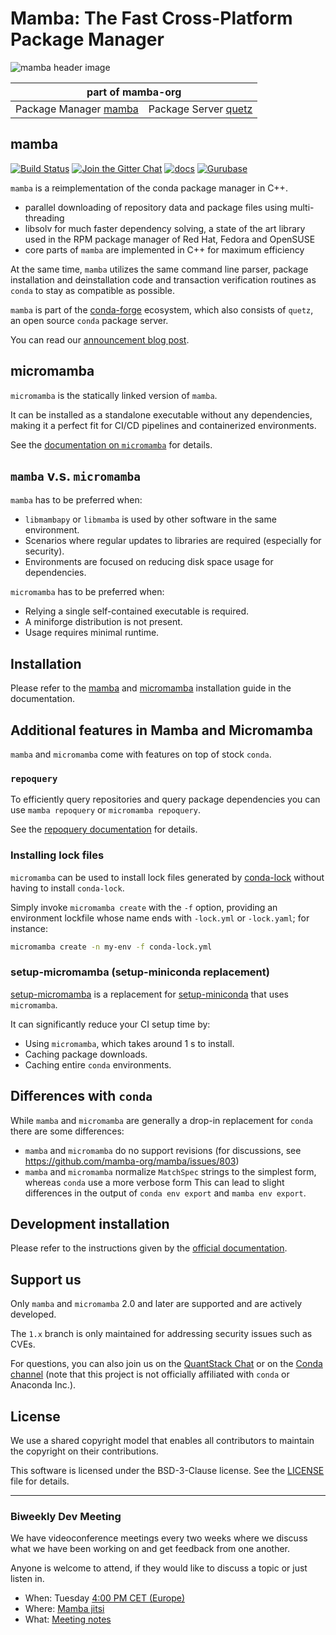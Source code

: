 # Mamba: The Fast Cross-Platform Package Manager

![mamba header image](docs/assets/mamba_header.png)

<!-- markdownlint-disable-file MD033 -->

<table>
<thead align="center" cellspacing="10">
  <tr>
    <th colspan="3" align="center" border="">part of mamba-org</th>
  </tr>
</thead>
<tbody>
  <tr background="#FFF">
    <td align="center">Package Manager <a href="https://github.com/mamba-org/mamba">mamba</a></td>
    <td align="center">Package Server <a href="https://github.com/mamba-org/quetz">quetz</a></td>
  </tr>
</tbody>
</table>

## mamba

[![Build Status](https://github.com/mamba-org/mamba/actions/workflows/tests.yml/badge.svg)](https://github.com/mamba-org/mamba/actions/workflows/tests.yml?query=branch%3Amain)
[![Join the Gitter Chat](https://badges.gitter.im/Join%20Chat.svg)](https://gitter.im/mamba-org/Lobby?utm_source=badge&utm_medium=badge&utm_campaign=pr-badge&utm_content=badge)
[![docs](https://readthedocs.org/projects/mamba/badge/?version=latest&style=flat)](https://mamba.readthedocs.io/en/latest)
[![Gurubase](https://img.shields.io/badge/Gurubase-Ask%20mamba%20Guru-006BFF)](https://gurubase.io/g/mamba)

`mamba` is a reimplementation of the conda package manager in C++.

- parallel downloading of repository data and package files using multi-threading
- libsolv for much faster dependency solving, a state of the art library used in the RPM package manager of Red Hat, Fedora and OpenSUSE
- core parts of `mamba` are implemented in C++ for maximum efficiency

At the same time, `mamba` utilizes the same command line parser, package installation and deinstallation code and transaction verification routines as `conda` to stay as compatible as possible.

`mamba` is part of the [conda-forge](https://conda-forge.org/) ecosystem, which also consists of `quetz`, an open source `conda` package server.

You can read our [announcement blog post](https://medium.com/@QuantStack/open-software-packaging-for-science-61cecee7fc23).

## micromamba

`micromamba` is the statically linked version of `mamba`.

It can be installed as a standalone executable without any dependencies, making it a perfect fit for CI/CD pipelines and containerized environments.

See the [documentation on `micromamba`](https://mamba.readthedocs.io/en/latest/user_guide/micromamba.html) for details.

## `mamba` v.s. `micromamba`

`mamba` has to be preferred when:

- `libmambapy` or `libmamba` is used by other software in the same environment.
- Scenarios where regular updates to libraries are required (especially for security).
- Environments are focused on reducing disk space usage for dependencies.

`micromamba` has to be preferred when:

- Relying a single self-contained executable is required.
- A miniforge distribution is not present.
- Usage requires minimal runtime.

## Installation

Please refer to the [mamba](https://mamba.readthedocs.io/en/latest/installation/mamba-installation.html) and [micromamba](https://mamba.readthedocs.io/en/latest/installation/micromamba-installation.html) installation guide in the documentation.

## Additional features in Mamba and Micromamba

`mamba` and `micromamba` come with features on top of stock `conda`.

### `repoquery`

To efficiently query repositories and query package dependencies you can use `mamba repoquery` or `micromamba repoquery`.

See the [repoquery documentation](https://mamba.readthedocs.io/en/latest/user_guide/mamba.html#repoquery) for details.

### Installing lock files

`micromamba` can be used to install lock files generated by [conda-lock](https://conda.github.io/conda-lock/) without having to install `conda-lock`.

Simply invoke `micromamba create` with the `-f` option, providing an environment lockfile whose name ends with
`-lock.yml` or `-lock.yaml`; for instance:

```bash
micromamba create -n my-env -f conda-lock.yml
```

### setup-micromamba (setup-miniconda replacement)

[setup-micromamba](https://github.com/marketplace/actions/setup-micromamba) is a replacement for [setup-miniconda](https://github.com/marketplace/actions/setup-miniconda) that uses `micromamba`.

It can significantly reduce your CI setup time by:

- Using `micromamba`, which takes around 1 s to install.
- Caching package downloads.
- Caching entire `conda` environments.

## Differences with `conda`

While `mamba` and `micromamba` are generally a drop-in replacement for `conda` there are some differences:

- `mamba` and `micromamba` do no support revisions (for discussions, see <https://github.com/mamba-org/mamba/issues/803>)
- `mamba` and `micromamba` normalize `MatchSpec` strings to the simplest form, whereas `conda` use a more verbose form
  This can lead to slight differences in the output of `conda env export` and `mamba env export`.

## Development installation

Please refer to the instructions given by the [official documentation](https://mamba.readthedocs.io/en/latest/developer_zone/dev_environment.html).

## Support us

Only `mamba` and `micromamba` 2.0 and later are supported and are actively developed.

The `1.x` branch is only maintained for addressing security issues such as CVEs.

For questions, you can also join us on the [QuantStack Chat](https://gitter.im/QuantStack/Lobby) or on the [Conda channel](https://gitter.im/conda/conda) (note that this project is not officially affiliated with `conda` or Anaconda Inc.).

## License

We use a shared copyright model that enables all contributors to maintain the copyright on their contributions.

This software is licensed under the BSD-3-Clause license. See the [LICENSE](LICENSE) file for details.

---

### Biweekly Dev Meeting

We have videoconference meetings every two weeks where we discuss what we have been working on and get feedback from one another.

Anyone is welcome to attend, if they would like to discuss a topic or just listen in.

- When: Tuesday [4:00 PM CET (Europe)](https://calendar.google.com/calendar/u/0/embed?src=ab3jrfpede0kq0ubsroe82cd00@group.calendar.google.com&ctz=Europe/Paris)
- Where: [Mamba jitsi](https://meet.jit.si/mamba-org)
- What: [Meeting notes](https://hackmd.io/@guj2k_aBSSyr1YHBG9raWw/HyHt-Ekzj)
